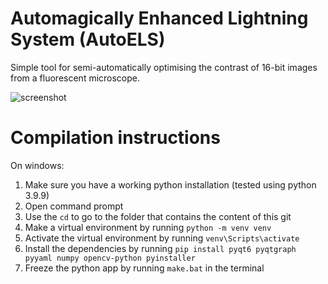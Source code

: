 # Automagically Enhanced Lightning System (AutoELS)
Simple tool for semi-automatically optimising the contrast of 16-bit images from a fluorescent microscope.

![screenshot](https://user-images.githubusercontent.com/6079002/201373648-46699395-712e-4ed0-942b-c9130b3c7afd.JPG)


# Compilation instructions
On windows:
1. Make sure you have a working python installation (tested using python 3.9.9)
1. Open command prompt
1. Use the `cd` to go to the folder that contains the content of this git
1. Make a virtual environment by running `python -m venv venv`
1. Activate the virtual environment by running `venv\Scripts\activate`
1. Install the dependencies by running `pip install pyqt6 pyqtgraph pyyaml numpy opencv-python pyinstaller`
1. Freeze the python app by running `make.bat` in the terminal
